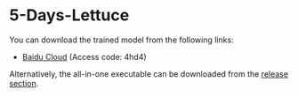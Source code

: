# 5-Days-Lettuce

You can download the trained model from the following links:

- [Baidu Cloud](https://pan.baidu.com/s/1ZOD7Q7aR_hzu3QngLz9KCw) (Access code: 4hd4)

Alternatively, the all-in-one executable can be downloaded from the [release section](https://github.com/your-repo/releases).
